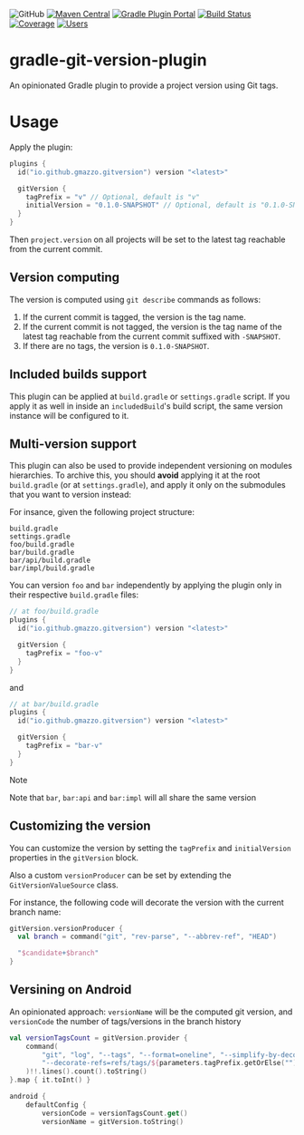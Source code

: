 ![GitHub](https://img.shields.io/github/license/gmazzo/gradle-git-version-plugin)
[![Maven Central](https://img.shields.io/maven-central/v/io.github.gmazzo.gitversion/io.github.gmazzo.gitversion.gradle.plugin)](https://central.sonatype.com/artifact/io.github.gmazzo.gitversion/io.github.gmazzo.gitversion.gradle.plugin)
[![Gradle Plugin Portal](https://img.shields.io/gradle-plugin-portal/v/io.github.gmazzo.gitversion)](https://plugins.gradle.org/plugin/io.github.gmazzo.gitversion)
[![Build Status](https://github.com/gmazzo/gradle-git-version-plugin/actions/workflows/ci-cd.yaml/badge.svg)](https://github.com/gmazzo/gradle-git-version-plugin/actions/workflows/ci-cd.yaml)
[![Coverage](https://codecov.io/gh/gmazzo/gradle-git-version-plugin/branch/main/graph/badge.svg?token=D5cDiPWvcS)](https://codecov.io/gh/gmazzo/gradle-git-version-plugin)
[![Users](https://img.shields.io/badge/users_by-Sourcegraph-purple)](https://sourcegraph.com/search?q=content:io.github.gmazzo.gitversion+-repo:github.com/gmazzo/gradle-git-version-plugin)

# gradle-git-version-plugin

An opinionated Gradle plugin to provide a project version using Git tags.

# Usage

Apply the plugin:

```kotlin
plugins {
  id("io.github.gmazzo.gitversion") version "<latest>"

  gitVersion {
    tagPrefix = "v" // Optional, default is "v"
    initialVersion = "0.1.0-SNAPSHOT" // Optional, default is "0.1.0-SNAPSHOT"
  }
}
```

Then `project.version` on all projects will be set to the latest tag reachable from the current commit.

## Version computing
The version is computed using `git describe` commands as follows:
1) If the current commit is tagged, the version is the tag name.
2) If the current commit is not tagged, the version is the tag name of the latest tag reachable from the current commit suffixed with `-SNAPSHOT`.
3) If there are no tags, the version is `0.1.0-SNAPSHOT`.

## Included builds support
This plugin can be applied at `build.gradle` or `settings.gradle` script.
If you apply it as well in inside an `includedBuild`'s build script, the same version instance will be configured to it.

## Multi-version support
This plugin can also be used to provide independent versioning on modules hierarchies.
To archive this, you should **avoid** applying it at the root `build.gradle` (or at `settings.gradle`), and apply it only on the submodules that you want to version instead:

For insance, given the following project structure:
```
build.gradle
settings.gradle
foo/build.gradle
bar/build.gradle
bar/api/build.gradle
bar/impl/build.gradle
```

You can version `foo` and `bar` independently by applying the plugin only in their respective `build.gradle` files:
```kotlin
// at foo/build.gradle
plugins {
  id("io.github.gmazzo.gitversion") version "<latest>"

  gitVersion {
    tagPrefix = "foo-v"
  }
}
```
and
```kotlin
// at bar/build.gradle
plugins {
  id("io.github.gmazzo.gitversion") version "<latest>"

  gitVersion {
    tagPrefix = "bar-v"
  }
}
```
> [!NOTE]
> Note that `bar`, `bar:api` and `bar:impl` will all share the same version

## Customizing the version
You can customize the version by setting the `tagPrefix` and `initialVersion` properties in the `gitVersion` block.

Also a custom `versionProducer` can be set by extending the `GitVersionValueSource` class.

For instance, the following code will decorate the version with the current branch name:
```kotlin
gitVersion.versionProducer {
  val branch = command("git", "rev-parse", "--abbrev-ref", "HEAD")

  "$candidate+$branch"
}
```

## Versining on Android
An opinionated approach: `versionName` will be the computed git version, and `versionCode` the number of tags/versions in the branch history

```kotlin
val versionTagsCount = gitVersion.provider {
    command(
        "git", "log", "--tags", "--format=oneline", "--simplify-by-decoration",
        "--decorate-refs=refs/tags/${parameters.tagPrefix.getOrElse("")}*"
    )!!.lines().count().toString()
}.map { it.toInt() }

android {
    defaultConfig {
        versionCode = versionTagsCount.get()
        versionName = gitVersion.toString()
```
